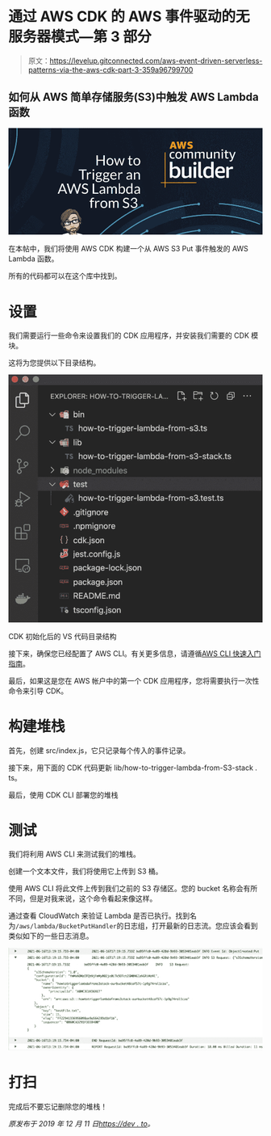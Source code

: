 # 通过 AWS CDK 的 AWS 事件驱动的无服务器模式—第 3 部分

> 原文：<https://levelup.gitconnected.com/aws-event-driven-serverless-patterns-via-the-aws-cdk-part-3-359a96799700>

## 如何从 AWS 简单存储服务(S3)中触发 AWS Lambda 函数

![](img/68cfa43fd0ed40f6340c1633da8ab31b.png)

在本帖中，我们将使用 AWS CDK 构建一个从 AWS S3 Put 事件触发的 AWS Lambda 函数。

所有的代码都可以在这个库中找到。

# 设置

我们需要运行一些命令来设置我们的 CDK 应用程序，并安装我们需要的 CDK 模块。

这将为您提供以下目录结构。

![](img/6bce03146ac383355cc9425669220382.png)

CDK 初始化后的 VS 代码目录结构

接下来，确保您已经配置了 AWS CLI。有关更多信息，请遵循[AWS CLI 快速入门指南](https://docs.aws.amazon.com/cli/latest/userguide/cli-configure-quickstart.html)。

最后，如果这是您在 AWS 帐户中的第一个 CDK 应用程序，您将需要执行一次性命令来引导 CDK。

# 构建堆栈

首先，创建 src/index.js，它只记录每个传入的事件记录。

接下来，用下面的 CDK 代码更新 lib/how-to-trigger-lambda-from-S3-stack . ts。

最后，使用 CDK CLI 部署您的堆栈

# 测试

我们将利用 AWS CLI 来测试我们的堆栈。

创建一个文本文件，我们将使用它上传到 S3 桶。

使用 AWS CLI 将此文件上传到我们之前的 S3 存储区。您的 bucket 名称会有所不同，但是对我来说，这个命令看起来像这样。

通过查看 CloudWatch 来验证 Lambda 是否已执行。找到名为`/aws/lambda/BucketPutHandler`的日志组，打开最新的日志流。您应该会看到类似如下的一些日志消息。

![](img/06b1b2082534aa066d9fb66481332e7e.png)

# 打扫

完成后不要忘记删除您的堆栈！

*原发布于 2019 年 12 月 11 日*[*https://dev . to*](https://dev.to/aws-builders/how-to-trigger-an-aws-lambda-from-s3-events-53c3)*。*